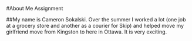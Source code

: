 #About Me Assignment 

##My name is Cameron Sokalski. Over the summer I worked a lot (one job at a grocery store and another as a courier for Skip) and helped move my girlfriend move from Kingston to here in Ottawa. It is very exciting. 